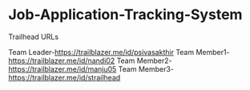 # Job-Application-Tracking-System

Trailhead URLs

Team Leader-https://trailblazer.me/id/psivasakthir
Team Member1-https://trailblazer.me/id/nandi02
Team Member2-https://trailblazer.me/id/manju05
Team Member3-https://trailblazer.me/id/strailhead
